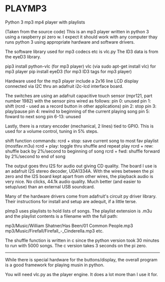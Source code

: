 # PLAYMP3
Python 3 mp3 mp4 player with playlists

(Taken from the source code)
This is an mp3 player written in python 3 using a raspberry pi zero w.
I expect it should work with any computer thay runs python 3 using appropriate
hardware and software drivers.

The software library used for mp3 codecs etc is vlc.py
The ID3 data is from the eyeD3 library.

pip3 install python-vlc (for mp3 player)
vlc (via sudo apt-get install vlc) for mp3 player
pip install eyeD3 (for mp3 ID3 tags for mp3 player)

Hardware used for the mp3 player include a 2x16 line LCD display
connected via I2C thru an adafruit i2c-lcd interface board.

The switches are using an adafruit capacitive touch sensor 
(mpr121, part number 1982) with the sensor pins wired as 
follows:
pin 0:	unused
pin 1:	shift (rcrd - used as a record button in other applications)
pin 2:	stop
pin 3:	play/pause
pin 4:	rewind to beginning of the current playing song
pin 5:	foward to next song
pin 6-13: unused

Lastly, there is a rotary encoder (mechanical, 2 lines) tied to
GPIO. This is used for a volume control, tuning in 5% steps.

shift function commands:
rcrd + stop:	save current song to most fav playlist (mostfav.m3u)
rcrd + play:	toggle thru shuffle and repeat play
rcrd + rew:	shuffle back by 2%/second to beginning of song
rcrd + fwd:	shuffle forward by 2%/second to end of song

The output goes thru I2S for audio out giving CD quality. The board
I use is an adafruit I2S stereo decoder, UDA1334A. With the wires 
between the pi zero and the I2S board kept apart from other wires, the
playback audio is very nice. No clicks, 44.1k audio quality. Much better 
(and easier to setup/use) than an external USB soundcard.

Many of the hardware drivers come from adafruit's circuit py driver library.
Their instructions for install and setup are adequit, if a little terse.

plmp3 uses playlists to hold lists of songs. The playlist extension is .m3u
and the playlist contents is a filename with the full path:

mp3/Music/William Shatner/Has Been/01 Common People.mp3
mp3/Music/Firefall/Firefall_-_Cinderella.mp3
etc.

The shuffle function is written in c since the python version took 30 minutes to 
run with 5000 songs. The c version takes 3 seconds on the pi zero.


--------------------------------------

While there is special hardware for the buttons/display, the overall program is a good framework
for playing musin in python.

You will need vlc.py as the player engine. It does a lot more than I use it for.

